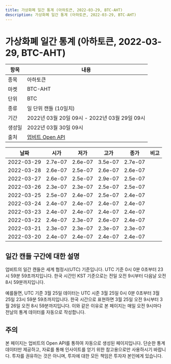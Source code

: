 ```yaml
---
title: 가상화폐 일간 통계 (아하토큰, 2022-03-29, BTC-AHT)
description: 가상화폐 일간 통계 (아하토큰, 2022-03-29, BTC-AHT)
---
```


가상화폐 일간 통계 (아하토큰, 2022-03-29, BTC-AHT)
===

|항목|내용|
|--|--|
|종목|아하토큰|
|마켓|BTC-AHT|
|단위|BTC|
|종류|일 단위 캔들 (10일치)|
|기간|2022년 03월 20일 09시 - 2022년 03월 29일 09시|
|생성일|2022년 03월 30일 09시|
|출처|[업비트 Open API](https://docs.upbit.com)|


|날짜|시가|저가|고가|종가|비고|
|--|--|--|--|--|--|
|2022-03-29|2.7e-07|2.6e-07|3.5e-07|2.7e-07|    |
|2022-03-28|2.6e-07|2.5e-07|2.6e-07|2.6e-07|    |
|2022-03-27|2.6e-07|2.5e-07|2.9e-07|2.5e-07|    |
|2022-03-26|2.3e-07|2.3e-07|2.5e-07|2.5e-07|    |
|2022-03-25|2.5e-07|2.4e-07|2.5e-07|2.4e-07|    |
|2022-03-24|2.4e-07|2.4e-07|2.4e-07|2.4e-07|    |
|2022-03-23|2.4e-07|2.4e-07|2.4e-07|2.4e-07|    |
|2022-03-22|2.4e-07|2.3e-07|2.6e-07|2.4e-07|    |
|2022-03-21|2.3e-07|2.3e-07|2.3e-07|2.3e-07|    |
|2022-03-20|2.4e-07|2.4e-07|2.4e-07|2.4e-07|    |


일간 캔들 구간에 대한 설명
---


업비트의 일간 캔들은 세계 협정시(UTC) 기준입니다. 
UTC 기준 0시 0분 0초부터 23시 59분 59초까지입니다. 
한국 시간인 KST 기준으로는 전일 오전 9시부터 다음날 오전 8시 59분까지입니다. 


예를들면, UTC 기준 3월 25일 데이터는 UTC 시준 3월 25일 0시 0분 0초부터 3월 25일 23시 59분 59초까지입니다. 
한국 시간으로 표현하면 3월 25일 오전 9시부터 3월 26일 오전 8시 59분까지입니다. 
이와 같은 이유로 본 페이지는 매일 오전 9시마다 전날의 통계 데이터를 자동으로 작성합니다. 


주의
---


본 페이지는 업비트의 Open API를 통하여 자동으로 생성된 페이지입니다. 
단순한 통계 데이터만 제공하고, 자료를 통해 인사이트를 얻기 위한 참고용으로만 사용하시기 바랍니다. 
투자를 권유하는 것은 아니며, 투자에 대한 모든 책임은 투자자 본인에게 있습니다. 
